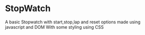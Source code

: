 # StopWatch
A basic Stopwatch with start,stop,lap and reset options made using javascript and DOM 
With some styling using CSS

